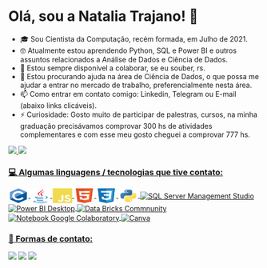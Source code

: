<!-- Descrição de perfil.-->
# Olá, sou a Natalia Trajano! 👋

- 🎓 Sou Cientista da Computação, recém  formada, em Julho de 2021.
- 🤓 Atualmente estou aprendendo Python, SQL e Power BI e outros assuntos relacionados a Análise de Dados e Ciência de Dados. 
- 👯 Estou sempre disponível a colaborar, se eu  souber, rs.
- 🤔 Estou procurando ajuda na área de Ciência de Dados, o que possa me ajudar a entrar no mercado de trabalho, 
preferencialmente nesta área.
- 📫 Como entrar em contato comigo: Linkedin, Telegram ou E-mail (abaixo links clicáveis).
- ⚡ Curiosidade: Gosto muito de participar de palestras, cursos, na minha graduação precisávamos comprovar 300 hs
de atividades complementares e com esse meu gosto cheguei a comprovar 777 hs.

<!--Estatísticas minhas do Github-->
<div>
  <a href="https://github.com/NataliaTrajano">
  <img height="180em" src="https://github-readme-stats.vercel.app/api?username=NataliaTrajano&show_icons=true&theme=tokyonight&include_all_commits=true&count_private=true"/>
  <img height="180em" src="https://github-readme-stats.vercel.app/api/top-langs/?username=NataliaTrajano&layout=compact&langs_count=7&theme=tokyonight"/>
</div>

<!--Imagens de algumas linguagens e tecnologias que tive contato-->
### 💻 Algumas linguagens / tecnologias que tive contato: 
<div style="display: inline_block">
  <img align="center" alt="C" height="30" width="40" src="https://raw.githubusercontent.com/devicons/devicon/master/icons/c/c-original.svg">
  <img align="center" alt="Java" height="30" width="40" src="https://raw.githubusercontent.com/devicons/devicon/master/icons/java/java-original.svg">
  <img align="center" alt="Js" height="30" width="40" src="https://raw.githubusercontent.com/devicons/devicon/master/icons/javascript/javascript-plain.svg">
  <img align="center" alt="HTML" height="30" width="40" src="https://raw.githubusercontent.com/devicons/devicon/master/icons/html5/html5-original.svg">
  <img align="center" alt="CSS" height="30" width="40" src="https://raw.githubusercontent.com/devicons/devicon/master/icons/css3/css3-original.svg">
  <img align="center" alt="Python" height="30" width="40" src="https://raw.githubusercontent.com/devicons/devicon/master/icons/python/python-original.svg"> 
  <img align="center" alt="SQL Server Management Studio" height="30" width="40" src="https://blog.sqlauthority.com/wp-content/uploads/2008/12/ssms.png">
  <img align="center" alt="Power BI Desktop" height="30" width="40" src="https://upload.wikimedia.org/wikipedia/commons/c/cf/New_Power_BI_Logo.svg">
  <img align="center" alt="Data Bricks Commnunity" height="30" width="40" src="https://avatars.githubusercontent.com/u/4998052?s=280&v=4">
  <img align="center" alt="Notebook Google Colaboratory" height="30" width="40" src="https://upload.wikimedia.org/wikipedia/commons/d/d0/Google_Colaboratory_SVG_Logo.svg">
  <img align="center" alt="Canva " height="30" width="40" src="https://upload.wikimedia.org/wikipedia/commons/0/08/Canva_icon_2021.svg">


</div>

### 📩 Formas de contato:
<!--Links para redes de contato-->
<div> 
  <a href = "https://www.linkedin.com/in/natalia-trajano" target="_blank"><img src="https://img.shields.io/badge/-LinkedIn-%230077B5?style=for-the-badge&logo=linkedin&logoColor=white" target="_blank"></a> 
  <a href = "mailto:nattrajano@gmail.com"><img src="https://img.shields.io/badge/Gmail-D14836?style=for-the-badge&logo=gmail&logoColor=white"></a>
  <a href = "https://t.me/Naty_Trajano"><img src="https://img.shields.io/badge/Telegram-2CA5E0?style=for-the-badge&logo=telegram&logoColor=white"></a>
</div>
